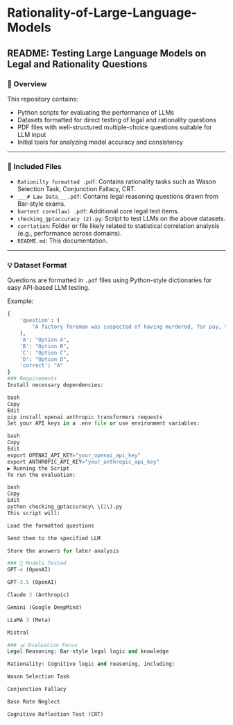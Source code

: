 # Rationality-of-Large-Language-Models

## README: Testing Large Language Models on Legal and Rationality Questions

### 🧠 Overview

This repository contains:
- Python scripts for evaluating the performance of LLMs
- Datasets formatted for direct testing of legal and rationality questions
- PDF files with well-structured multiple-choice questions suitable for LLM input
- Initial tools for analyzing model accuracy and consistency

---

### 📁 Included Files

- `Rationilty formatted .pdf`: Contains rationality tasks such as Wason Selection Task, Conjunction Fallacy, CRT.
- `___# Law Data___.pdf`: Contains legal reasoning questions drawn from Bar-style exams.
- `bartest core(law) .pdf`: Additional core legal test items.
- `checking_gptaccuracy (2).py`: Script to test LLMs on the above datasets.
- `corrlation`: Folder or file likely related to statistical correlation analysis (e.g., performance across domains).
- `README.md`: This documentation.

---

### 💡 Dataset Format

Questions are formatted in `.pdf` files using Python-style dictionaries for easy API-based LLM testing.

Example:

```python
{
    'question': (
        "A factory foreman was suspected of having murdered, for pay, the rival of a local union leader. ..."
    ),
    'A': "Option A",
    'B': "Option B",
    'C': "Option C",
    'D': "Option D",
    'correct': "A"
}
### Requirements
Install necessary dependencies:

bash
Copy
Edit
pip install openai anthropic transformers requests
Set your API keys in a .env file or use environment variables:

bash
Copy
Edit
export OPENAI_API_KEY="your_openai_api_key"
export ANTHROPIC_API_KEY="your_anthropic_api_key"
▶️ Running the Script
To run the evaluation:

bash
Copy
Edit
python checking_gptaccuracy\ \(2\).py
This script will:

Load the formatted questions

Send them to the specified LLM

Store the answers for later analysis

### 🤖 Models Tested
GPT-4 (OpenAI)

GPT-3.5 (OpenAI)

Claude 2 (Anthropic)

Gemini (Google DeepMind)

LLaMA 3 (Meta)

Mistral

### 📊 Evaluation Focus
Legal Reasoning: Bar-style legal logic and knowledge

Rationality: Cognitive logic and reasoning, including:

Wason Selection Task

Conjunction Fallacy

Base Rate Neglect

Cognitive Reflection Test (CRT)
